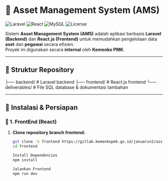 # 🌟 Asset Management System (AMS)

![Laravel](https://img.shields.io/badge/Laravel-10.x-red?style=for-the-badge&logo=laravel)
![React](https://img.shields.io/badge/React-18.x-61DAFB?style=for-the-badge&logo=react)
![MySQL](https://img.shields.io/badge/MySQL-8.x-4479A1?style=for-the-badge&logo=mysql)
![License](https://img.shields.io/badge/license-Internal-blue?style=for-the-badge)

Sistem **Asset Management System (AMS)** adalah aplikasi berbasis **Laravel (Backend)** dan **React.js (Frontend)** untuk memudahkan pengelolaan data **aset** dan **pegawai** secara efisien.  
Proyek ini digunakan secara **internal** oleh **Kemenko PMK**.

---

## 📂 Struktur Repository

├── backend/ # Laravel backend
├── frontend/ # React.js frontend
└── deliverables/ # File SQL database & dokumentasi tambahan


---

## 🚀 Instalasi & Persiapan

### 🔹 1. FrontEnd (React)

1. **Clone repository branch frontend:**
   ```bash
   git clone -b frontend https://gitlab.kemenkopmk.go.id/januarsn2/asset_management.git frontend
   cd frontend

   Install Dependencies
   npm install

   Jalankan Frontend
   npm run dev

